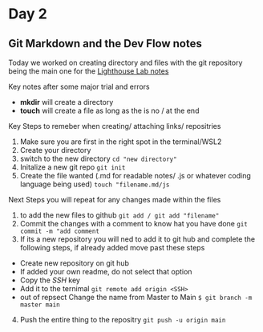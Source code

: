 # Day 2
## Git Markdown and the Dev Flow notes

Today we worked on creating directory and files with the git repository being the main one for the [Lighthouse Lab notes](https://github.com/sdoull/lighthouse-lab-notes)

Key notes after some major trial and errors
* **mkdir** will create a directory
* **touch** will create a file as long as the is no / at the end

Key Steps to remeber when creating/ attaching links/ repositries
1. Make sure you are first in the right spot in the terminal/WSL2
2. Create your directory
3. switch to the new directory ```cd "new directory"```
4. Initalize a new git repo ```git init```
5. Create the file wanted (.md for readable notes/ .js or whatever coding language being used)  ```touch "filename.md/js```

Next Steps you will repeat for any changes made within the files 

1. to add the new files to github ```git add / git add "filename"```
2. Commit the changes with a comment to know hat you have done ```git commit -m "add comment```
3. If its a new repository you will ned to add it to git hub and complete the following steps, if already added move past these steps 
* Create new repository on git hub
* If added your own readme, do not select that option
* Copy the *SSH* key
* Add it to the ternimal ```git remote add origin <SSH>```
* out of repsect Change the name from Master to Main ```$ git branch -m master main```

4. Push the entire thing to the  repositry ```git push -u origin main```